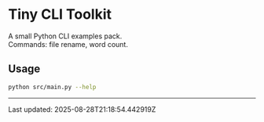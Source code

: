 # Tiny CLI Toolkit

A small Python CLI examples pack.  
Commands: file rename, word count.

## Usage
```bash
python src/main.py --help
```

---
Last updated: 2025-08-28T21:18:54.442919Z
